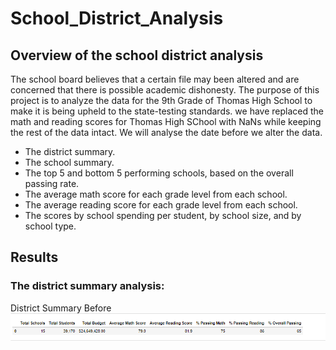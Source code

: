 # School_District_Analysis

## Overview of the school district analysis

The school board believes that a certain file may been altered and are concerned that there is possible academic dishonesty. The purpose of this project is to analyze the data for the 9th Grade of Thomas High School to make it is being upheld to the state-testing standards. we have replaced the math and reading scores for Thomas High SChool with NaNs while keeping the rest of the data intact. We will analyse the date before we alter the data.
- The district summary.
- The school summary.
- The top 5 and bottom 5 performing schools, based on the overall passing rate.
- The average math score for each grade level from each school.
- The average reading score for each grade level from each school.
- The scores by school spending per student, by school size, and by school type.

## Results

### The district summary analysis:

District Summary Before
![This is an image](https://github.com/daryld2239/School_District_Analysis/blob/main/Resources/district_summary_before.png)

